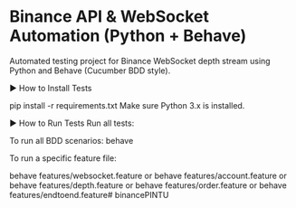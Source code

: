# Binance API & WebSocket Automation (Python + Behave)
Automated testing project for Binance WebSocket depth stream using Python and Behave (Cucumber BDD style).



▶️ How to Install Tests

pip install -r requirements.txt
Make sure Python 3.x is installed.

▶️ How to Run Tests
Run all tests:

To run all BDD scenarios:
behave

To run a specific feature file:

behave features/websocket.feature
or
behave features/account.feature
or
behave features/depth.feature
or
behave features/order.feature
or 
behave features/endtoend.feature#   b i n a n c e P I N T U  
 